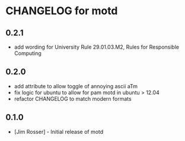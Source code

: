 # CHANGELOG for motd

## 0.2.1

* add wording for University Rule 29.01.03.M2, Rules for Responsible Computing

## 0.2.0

* add attribute to allow toggle of annoying ascii aTm
* fix logic for ubuntu to allow for pam motd in ubuntu > 12.04
* refactor CHANGELOG to match modern formats

## 0.1.0

* [Jim Rosser] - Initial release of motd
